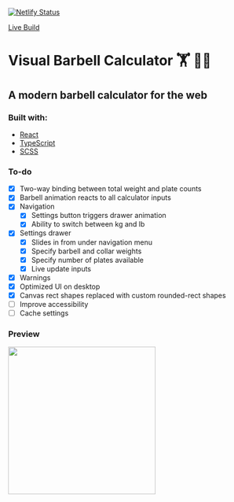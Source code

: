 [![Netlify Status](https://api.netlify.com/api/v1/badges/abaa91d3-0289-4252-988c-9433a93a236d/deploy-status)](https://app.netlify.com/sites/sharp-leakey-173f74/deploys)

[Live Build](https://www.visualbarbell.com/)
# Visual Barbell Calculator 🏋 🏋️‍♀️

## A modern barbell calculator for the web

### Built with:

- [React](https://reactjs.org/)
- [TypeScript](https://www.typescriptlang.org/)
- [SCSS](https://sass-lang.com/)

### To-do

- [x] Two-way binding between total weight and plate counts
- [x] Barbell animation reacts to all calculator inputs
- [x] Navigation
  - [x] Settings button triggers drawer animation
  - [x] Ability to switch between kg and lb
- [x] Settings drawer
  - [x] Slides in from under navigation menu
  - [x] Specify barbell and collar weights
  - [x] Specify number of plates available
  - [x] Live update inputs
- [x] Warnings
- [x] Optimized UI on desktop
- [x] Canvas rect shapes replaced with custom rounded-rect shapes
- [ ] Improve accessibility
- [ ] Cache settings

### Preview
<img src="https://i.imgur.com/IyQgybQ.png" width="300">
